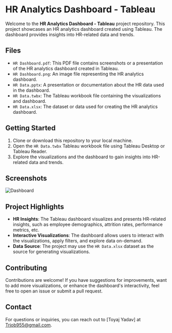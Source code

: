 # HR Analytics Dashboard - Tableau

Welcome to the **HR Analytics Dashboard - Tableau** project repository. This project showcases an HR analytics dashboard created using Tableau. The dashboard provides insights into HR-related data and trends.

## Files

- `HR Dashboard.pdf`: This PDF file contains screenshots or a presentation of the HR analytics dashboard created in Tableau.
- `HR Dashboard.png`: An image file representing the HR analytics dashboard.
- `HR Data.pptx`: A presentation or documentation about the HR data used in the dashboard.
- `HR Data.twbx`: The Tableau workbook file containing the visualizations and dashboard.
- `HR Data.xlsx`: The dataset or data used for creating the HR analytics dashboard.

## Getting Started

1. Clone or download this repository to your local machine.
2. Open the `HR Data.twbx` Tableau workbook file using Tableau Desktop or Tableau Reader.
3. Explore the visualizations and the dashboard to gain insights into HR-related data and trends.

## Screenshots

![Dashboard](screenshots/HR_Dashboard.png)

## Project Highlights

- **HR Insights**: The Tableau dashboard visualizes and presents HR-related insights, such as employee demographics, attrition rates, performance metrics, etc.
- **Interactive Visualizations**: The dashboard allows users to interact with the visualizations, apply filters, and explore data on-demand.
- **Data Source**: The project may use the `HR Data.xlsx` dataset as the source for generating visualizations.
 
## Contributing

Contributions are welcome! If you have suggestions for improvements, want to add more visualizations, or enhance the dashboard's interactivity, feel free to open an issue or submit a pull request.


## Contact
For questions or inquiries, you can reach out to [Toyaj Yadav] at [Trjob955@gmail.com](mailto:trjob955@gmail.com).
